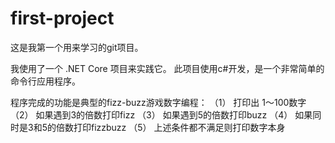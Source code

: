 # first-project

这是我第一个用来学习的git项目。

我使用了一个 .NET Core 项目来实践它。
此项目使用c#开发，是一个非常简单的命令行应用程序。

程序完成的功能是典型的fizz-buzz游戏数字编程：
（1） 打印出 1～100数字
（2） 如果遇到3的倍数打印fizz
（3） 如果遇到5的倍数打印buzz
（4） 如果同时是3和5的倍数打印fizzbuzz
（5） 上述条件都不满足则打印数字本身


